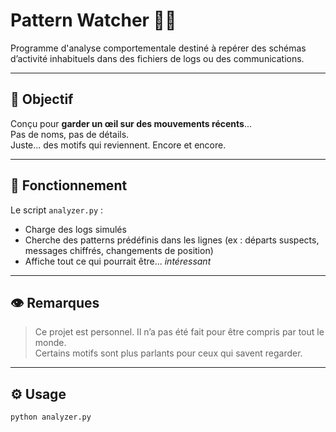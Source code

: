 # Pattern Watcher 🧠📡

Programme d'analyse comportementale destiné à repérer des schémas d’activité inhabituels dans des fichiers de logs ou des communications.

---

## 🧩 Objectif

Conçu pour **garder un œil sur des mouvements récents**...  
Pas de noms, pas de détails.  
Juste... des motifs qui reviennent. Encore et encore.

---

## 📄 Fonctionnement

Le script `analyzer.py` :
- Charge des logs simulés
- Cherche des patterns prédéfinis dans les lignes (ex : départs suspects, messages chiffrés, changements de position)
- Affiche tout ce qui pourrait être... *intéressant*

---

## 👁️ Remarques

> Ce projet est personnel. Il n’a pas été fait pour être compris par tout le monde.  
> Certains motifs sont plus parlants pour ceux qui savent regarder.

---

## ⚙️ Usage

```bash
python analyzer.py
